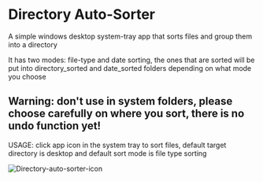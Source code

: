 # Directory Auto-Sorter

A simple windows desktop system-tray app that sorts files and group them into a directory

It has two modes: file-type and date sorting, the ones that are sorted will be put into directory_sorted and date_sorted folders depending on what mode you choose

## Warning: don't use in system folders, please choose carefully on where you sort, there is no undo function yet!

USAGE:
  click app icon in the system tray to sort files,
  default target directory is desktop and default sort mode is file type sorting
  
![Directory-auto-sorter-icon](https://github.com/user-attachments/assets/5d4883eb-9b56-4864-bde5-c2a739e93739)
